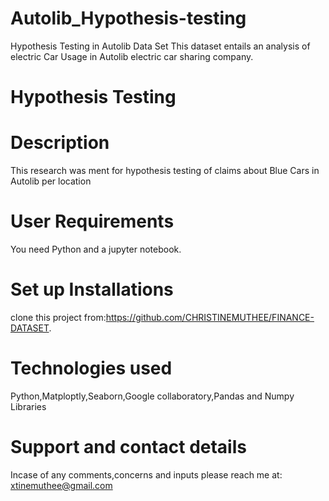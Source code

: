 # Autolib_Hypothesis-testing
Hypothesis Testing in Autolib Data Set
This dataset entails an analysis of electric Car Usage in Autolib electric car sharing company.
# Hypothesis Testing 
# Description
This research was ment for hypothesis testing of claims about Blue Cars in Autolib per location
# User Requirements
You need Python and a jupyter notebook.
# Set up Installations
clone this project from:https://github.com/CHRISTINEMUTHEE/FINANCE-DATASET.
# Technologies used
Python,Matploptly,Seaborn,Google collaboratory,Pandas and Numpy Libraries
# Support and contact details
Incase of any comments,concerns and inputs please reach me at:
xtinemuthee@gmail.com 
